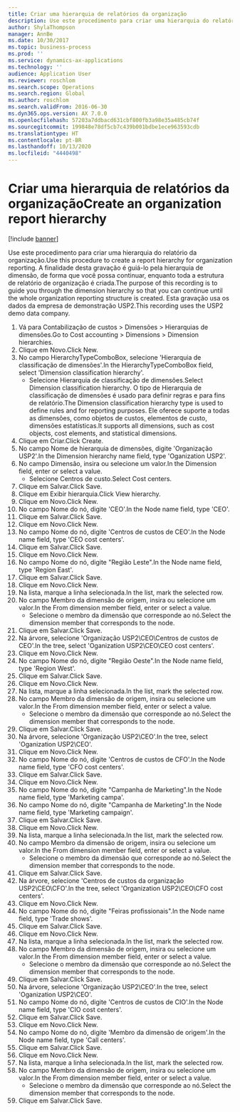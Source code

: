 ```yaml
---
title: Criar uma hierarquia de relatórios da organização
description: Use este procedimento para criar uma hierarquia do relatório da organização.
author: ShylaThompson
manager: AnnBe
ms.date: 10/30/2017
ms.topic: business-process
ms.prod: ''
ms.service: dynamics-ax-applications
ms.technology: ''
audience: Application User
ms.reviewer: roschlom
ms.search.scope: Operations
ms.search.region: Global
ms.author: roschlom
ms.search.validFrom: 2016-06-30
ms.dyn365.ops.version: AX 7.0.0
ms.openlocfilehash: 57203a7ddbacd631cbf800fb3a98e35a485cb74f
ms.sourcegitcommit: 199848e78df5cb7c439b001bdbe1ece963593cdb
ms.translationtype: HT
ms.contentlocale: pt-BR
ms.lasthandoff: 10/13/2020
ms.locfileid: "4440498"
---
```

# <a name="create-an-organization-report-hierarchy"></a><span data-ttu-id="4c290-103">Criar uma hierarquia de relatórios da organização</span><span class="sxs-lookup"><span data-stu-id="4c290-103">Create an organization report hierarchy</span></span>

[!include [banner](../../includes/banner.md)]

<span data-ttu-id="4c290-104">Use este procedimento para criar uma hierarquia do relatório da organização.</span><span class="sxs-lookup"><span data-stu-id="4c290-104">Use this procedure to create a report hierarchy for organization reporting.</span></span> <span data-ttu-id="4c290-105">A finalidade desta gravação é guiá-lo pela hierarquia de dimensão, de forma que você possa continuar, enquanto toda a estrutura de relatório de organização é criada.</span><span class="sxs-lookup"><span data-stu-id="4c290-105">The purpose of this recording is to guide you through the dimension hierarchy so that you can continue until the whole organization reporting structure is created.</span></span> <span data-ttu-id="4c290-106">Esta gravação usa os dados da empresa de demonstração USP2.</span><span class="sxs-lookup"><span data-stu-id="4c290-106">This recording uses the USP2 demo data company.</span></span>

1. <span data-ttu-id="4c290-107">Vá para Contabilização de custos > Dimensões > Hierarquias de dimensões.</span><span class="sxs-lookup"><span data-stu-id="4c290-107">Go to Cost accounting > Dimensions > Dimension hierarchies.</span></span>
2. <span data-ttu-id="4c290-108">Clique em Novo.</span><span class="sxs-lookup"><span data-stu-id="4c290-108">Click New.</span></span>
3. <span data-ttu-id="4c290-109">No campo HierarchyTypeComboBox, selecione 'Hierarquia de classificação de dimensões'.</span><span class="sxs-lookup"><span data-stu-id="4c290-109">In the HierarchyTypeComboBox field, select 'Dimension classification hierarchy'.</span></span>
    * <span data-ttu-id="4c290-110">Selecione Hierarquia de classificação de dimensões.</span><span class="sxs-lookup"><span data-stu-id="4c290-110">Select Dimension classification hierarchy.</span></span> <span data-ttu-id="4c290-111">O tipo de Hierarquia de classificação de dimensões é usado para definir regras e para fins de relatório.</span><span class="sxs-lookup"><span data-stu-id="4c290-111">The Dimension classification hierarchy type is used to define rules and for reporting purposes.</span></span> <span data-ttu-id="4c290-112">Ele oferece suporte a todas as dimensões, como objetos de custos, elementos de custo, dimensões estatísticas.</span><span class="sxs-lookup"><span data-stu-id="4c290-112">It supports all dimensions, such as cost objects, cost elements, and statistical dimensions.</span></span>  
4. <span data-ttu-id="4c290-113">Clique em Criar.</span><span class="sxs-lookup"><span data-stu-id="4c290-113">Click Create.</span></span>
5. <span data-ttu-id="4c290-114">No campo Nome de hierarquia de dimensões, digite 'Organização USP2'.</span><span class="sxs-lookup"><span data-stu-id="4c290-114">In the Dimension hierarchy name field, type 'Oganization USP2'.</span></span>
6. <span data-ttu-id="4c290-115">No campo Dimensão, insira ou selecione um valor.</span><span class="sxs-lookup"><span data-stu-id="4c290-115">In the Dimension field, enter or select a value.</span></span>
    * <span data-ttu-id="4c290-116">Selecione Centros de custo.</span><span class="sxs-lookup"><span data-stu-id="4c290-116">Select Cost centers.</span></span>  
7. <span data-ttu-id="4c290-117">Clique em Salvar.</span><span class="sxs-lookup"><span data-stu-id="4c290-117">Click Save.</span></span>
8. <span data-ttu-id="4c290-118">Clique em Exibir hierarquia.</span><span class="sxs-lookup"><span data-stu-id="4c290-118">Click View hierarchy.</span></span>
9. <span data-ttu-id="4c290-119">Clique em Novo.</span><span class="sxs-lookup"><span data-stu-id="4c290-119">Click New.</span></span>
10. <span data-ttu-id="4c290-120">No campo Nome do nó, digite 'CEO'.</span><span class="sxs-lookup"><span data-stu-id="4c290-120">In the Node name field, type 'CEO'.</span></span>
11. <span data-ttu-id="4c290-121">Clique em Salvar.</span><span class="sxs-lookup"><span data-stu-id="4c290-121">Click Save.</span></span>
12. <span data-ttu-id="4c290-122">Clique em Novo.</span><span class="sxs-lookup"><span data-stu-id="4c290-122">Click New.</span></span>
13. <span data-ttu-id="4c290-123">No campo Nome do nó, digite 'Centros de custos de CEO'.</span><span class="sxs-lookup"><span data-stu-id="4c290-123">In the Node name field, type 'CEO cost centers'.</span></span>
14. <span data-ttu-id="4c290-124">Clique em Salvar.</span><span class="sxs-lookup"><span data-stu-id="4c290-124">Click Save.</span></span>
15. <span data-ttu-id="4c290-125">Clique em Novo.</span><span class="sxs-lookup"><span data-stu-id="4c290-125">Click New.</span></span>
16. <span data-ttu-id="4c290-126">No campo Nome do nó, digite "Região Leste".</span><span class="sxs-lookup"><span data-stu-id="4c290-126">In the Node name field, type 'Region East'.</span></span>
17. <span data-ttu-id="4c290-127">Clique em Salvar.</span><span class="sxs-lookup"><span data-stu-id="4c290-127">Click Save.</span></span>
18. <span data-ttu-id="4c290-128">Clique em Novo.</span><span class="sxs-lookup"><span data-stu-id="4c290-128">Click New.</span></span>
19. <span data-ttu-id="4c290-129">Na lista, marque a linha selecionada.</span><span class="sxs-lookup"><span data-stu-id="4c290-129">In the list, mark the selected row.</span></span>
20. <span data-ttu-id="4c290-130">No campo Membro da dimensão de origem, insira ou selecione um valor.</span><span class="sxs-lookup"><span data-stu-id="4c290-130">In the From dimension member field, enter or select a value.</span></span>
    * <span data-ttu-id="4c290-131">Selecione o membro da dimensão que corresponde ao nó.</span><span class="sxs-lookup"><span data-stu-id="4c290-131">Select the dimension member that corresponds to the node.</span></span>  
21. <span data-ttu-id="4c290-132">Clique em Salvar.</span><span class="sxs-lookup"><span data-stu-id="4c290-132">Click Save.</span></span>
22. <span data-ttu-id="4c290-133">Na árvore, selecione 'Organização USP2\CEO\Centros de custos de CEO'.</span><span class="sxs-lookup"><span data-stu-id="4c290-133">In the tree, select 'Oganization USP2\CEO\CEO cost centers'.</span></span>
23. <span data-ttu-id="4c290-134">Clique em Novo.</span><span class="sxs-lookup"><span data-stu-id="4c290-134">Click New.</span></span>
24. <span data-ttu-id="4c290-135">No campo Nome do nó, digite "Região Oeste".</span><span class="sxs-lookup"><span data-stu-id="4c290-135">In the Node name field, type 'Region West'.</span></span>
25. <span data-ttu-id="4c290-136">Clique em Salvar.</span><span class="sxs-lookup"><span data-stu-id="4c290-136">Click Save.</span></span>
26. <span data-ttu-id="4c290-137">Clique em Novo.</span><span class="sxs-lookup"><span data-stu-id="4c290-137">Click New.</span></span>
27. <span data-ttu-id="4c290-138">Na lista, marque a linha selecionada.</span><span class="sxs-lookup"><span data-stu-id="4c290-138">In the list, mark the selected row.</span></span>
28. <span data-ttu-id="4c290-139">No campo Membro da dimensão de origem, insira ou selecione um valor.</span><span class="sxs-lookup"><span data-stu-id="4c290-139">In the From dimension member field, enter or select a value.</span></span>
    * <span data-ttu-id="4c290-140">Selecione o membro da dimensão que corresponde ao nó.</span><span class="sxs-lookup"><span data-stu-id="4c290-140">Select the dimension member that corresponds to the node.</span></span>  
29. <span data-ttu-id="4c290-141">Clique em Salvar.</span><span class="sxs-lookup"><span data-stu-id="4c290-141">Click Save.</span></span>
30. <span data-ttu-id="4c290-142">Na árvore, selecione 'Organização USP2\CEO'.</span><span class="sxs-lookup"><span data-stu-id="4c290-142">In the tree, select 'Oganization USP2\CEO'.</span></span>
31. <span data-ttu-id="4c290-143">Clique em Novo.</span><span class="sxs-lookup"><span data-stu-id="4c290-143">Click New.</span></span>
32. <span data-ttu-id="4c290-144">No campo Nome do nó, digite 'Centros de custos de CFO'.</span><span class="sxs-lookup"><span data-stu-id="4c290-144">In the Node name field, type 'CFO cost centers'.</span></span>
33. <span data-ttu-id="4c290-145">Clique em Salvar.</span><span class="sxs-lookup"><span data-stu-id="4c290-145">Click Save.</span></span>
34. <span data-ttu-id="4c290-146">Clique em Novo.</span><span class="sxs-lookup"><span data-stu-id="4c290-146">Click New.</span></span>
35. <span data-ttu-id="4c290-147">No campo Nome do nó, digite "Campanha de Marketing".</span><span class="sxs-lookup"><span data-stu-id="4c290-147">In the Node name field, type 'Marketing campa'.</span></span>
36. <span data-ttu-id="4c290-148">No campo Nome do nó, digite "Campanha de Marketing".</span><span class="sxs-lookup"><span data-stu-id="4c290-148">In the Node name field, type 'Marketing campaign'.</span></span>
37. <span data-ttu-id="4c290-149">Clique em Salvar.</span><span class="sxs-lookup"><span data-stu-id="4c290-149">Click Save.</span></span>
38. <span data-ttu-id="4c290-150">Clique em Novo.</span><span class="sxs-lookup"><span data-stu-id="4c290-150">Click New.</span></span>
39. <span data-ttu-id="4c290-151">Na lista, marque a linha selecionada.</span><span class="sxs-lookup"><span data-stu-id="4c290-151">In the list, mark the selected row.</span></span>
40. <span data-ttu-id="4c290-152">No campo Membro da dimensão de origem, insira ou selecione um valor.</span><span class="sxs-lookup"><span data-stu-id="4c290-152">In the From dimension member field, enter or select a value.</span></span>
    * <span data-ttu-id="4c290-153">Selecione o membro da dimensão que corresponde ao nó.</span><span class="sxs-lookup"><span data-stu-id="4c290-153">Select the dimension member that corresponds to the node.</span></span>  
41. <span data-ttu-id="4c290-154">Clique em Salvar.</span><span class="sxs-lookup"><span data-stu-id="4c290-154">Click Save.</span></span>
42. <span data-ttu-id="4c290-155">Na árvore, selecione 'Centros de custos da organização USP2\CEO\CFO'.</span><span class="sxs-lookup"><span data-stu-id="4c290-155">In the tree, select 'Organization USP2\CEO\CFO cost centers'.</span></span>
43. <span data-ttu-id="4c290-156">Clique em Novo.</span><span class="sxs-lookup"><span data-stu-id="4c290-156">Click New.</span></span>
44. <span data-ttu-id="4c290-157">No campo Nome do nó, digite "Feiras profissionais".</span><span class="sxs-lookup"><span data-stu-id="4c290-157">In the Node name field, type 'Trade shows'.</span></span>
45. <span data-ttu-id="4c290-158">Clique em Salvar.</span><span class="sxs-lookup"><span data-stu-id="4c290-158">Click Save.</span></span>
46. <span data-ttu-id="4c290-159">Clique em Novo.</span><span class="sxs-lookup"><span data-stu-id="4c290-159">Click New.</span></span>
47. <span data-ttu-id="4c290-160">Na lista, marque a linha selecionada.</span><span class="sxs-lookup"><span data-stu-id="4c290-160">In the list, mark the selected row.</span></span>
48. <span data-ttu-id="4c290-161">No campo Membro da dimensão de origem, insira ou selecione um valor.</span><span class="sxs-lookup"><span data-stu-id="4c290-161">In the From dimension member field, enter or select a value.</span></span>
    * <span data-ttu-id="4c290-162">Selecione o membro da dimensão que corresponde ao nó.</span><span class="sxs-lookup"><span data-stu-id="4c290-162">Select the dimension member that corresponds to the node.</span></span>  
49. <span data-ttu-id="4c290-163">Clique em Salvar.</span><span class="sxs-lookup"><span data-stu-id="4c290-163">Click Save.</span></span>
50. <span data-ttu-id="4c290-164">Na árvore, selecione 'Organização USP2\CEO'.</span><span class="sxs-lookup"><span data-stu-id="4c290-164">In the tree, select 'Oganization USP2\CEO'.</span></span>
51. <span data-ttu-id="4c290-165">No campo Nome do nó, digite 'Centros de custos de CIO'.</span><span class="sxs-lookup"><span data-stu-id="4c290-165">In the Node name field, type 'CIO cost centers'.</span></span>
52. <span data-ttu-id="4c290-166">Clique em Salvar.</span><span class="sxs-lookup"><span data-stu-id="4c290-166">Click Save.</span></span>
53. <span data-ttu-id="4c290-167">Clique em Novo.</span><span class="sxs-lookup"><span data-stu-id="4c290-167">Click New.</span></span>
54. <span data-ttu-id="4c290-168">No campo Nome do nó, digite 'Membro da dimensão de origem'.</span><span class="sxs-lookup"><span data-stu-id="4c290-168">In the Node name field, type 'Call centers'.</span></span>
55. <span data-ttu-id="4c290-169">Clique em Salvar.</span><span class="sxs-lookup"><span data-stu-id="4c290-169">Click Save.</span></span>
56. <span data-ttu-id="4c290-170">Clique em Novo.</span><span class="sxs-lookup"><span data-stu-id="4c290-170">Click New.</span></span>
57. <span data-ttu-id="4c290-171">Na lista, marque a linha selecionada.</span><span class="sxs-lookup"><span data-stu-id="4c290-171">In the list, mark the selected row.</span></span>
58. <span data-ttu-id="4c290-172">No campo Membro da dimensão de origem, insira ou selecione um valor.</span><span class="sxs-lookup"><span data-stu-id="4c290-172">In the From dimension member field, enter or select a value.</span></span>
    * <span data-ttu-id="4c290-173">Selecione o membro da dimensão que corresponde ao nó.</span><span class="sxs-lookup"><span data-stu-id="4c290-173">Select the dimension member that corresponds to the node.</span></span>  
59. <span data-ttu-id="4c290-174">Clique em Salvar.</span><span class="sxs-lookup"><span data-stu-id="4c290-174">Click Save.</span></span>

